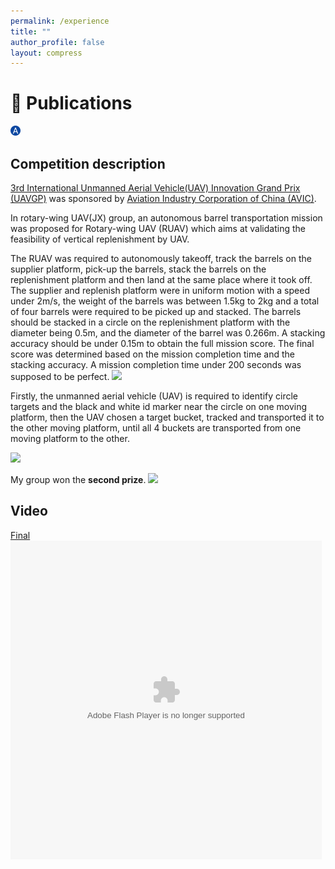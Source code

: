 ```yaml
---
permalink: /experience
title: ""
author_profile: false
layout: compress
---
```



# 📝 Publications 

![](../images/favicon-16x16.png)


## Competition description
[3rd International Unmanned Aerial Vehicle(UAV) Innovation Grand Prix (UAVGP)](http://www.uavgp.com.cn/En/) was sponsored by [Aviation
Industry Corporation of China (AVIC)](http://www.avic.com/en/index.shtml). 

In rotary-wing UAV(JX) group, an autonomous barrel
transportation mission was proposed for Rotary-wing UAV
(RUAV) which aims at validating the feasibility of vertical
replenishment by UAV. 

The RUAV was required to autonomously takeoff, track the barrels on the supplier platform, pick-up the
barrels, stack the barrels on the replenishment platform and
then land at the same place where it took off. The supplier
and replenish platform were in uniform motion with a speed
under 2m/s, the weight of the barrels was between 1.5kg to
2kg and a total of four barrels were required to be picked up
and stacked. The barrels should be stacked in a circle on the
replenishment platform with the diameter being 0.5m, and
the diameter of the barrel was 0.266m. A stacking accuracy
should be under 0.15m to obtain the full mission score. The
final score was determined based on the mission completion
time and the stacking accuracy. A mission completion time
under 200 seconds was supposed to be perfect.
![](images/uavgp2015_rule.png)

Firstly, the unmanned aerial vehicle (UAV) is required to identify circle targets and the black and white id
marker near the circle on one moving platform, then the UAV chosen a target bucket, tracked and transported it to the other
moving platform, until all 4 buckets are transported from one moving platform to the other. 

![](images/live_show.jpg)

My group won the **second prize**.
![](images/uavgp2015_prize.jpg)


## Video

[Final](http://v.youku.com/v_show/id_XMzIxMTk4ODQ3Mg==.html?spm=a2h3j.8428770.3416059.1#paction)
<embed src="http://player.youku.com/player.php/sid/XMzIxMTk4ODQ3Mg==/v.swf" quality="low" width="498" height="510" align="middle" allowScriptAccess="always" allowFullScreen="true" mode="transparent" type="application/x-shockwave-flash">
